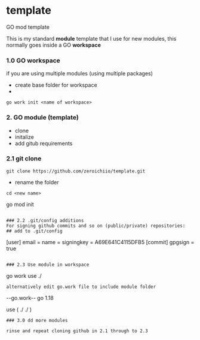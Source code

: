 # template
GO mod template

This is my standard **module** template that I use for new modules, this normally goes inside a GO **workspace**

### 1.0 GO workspace
if you are using multiple modules (using multiple packages) 

- create base folder for workspace
- 
```
go work init <name of workspace>
```

### 2. GO module (template)

- clone 
- initalize
- add gitub requirements
### 2.1 git clone
```
git clone https://github.com/zeroichiio/template.git
```
- rename the folder
```
cd <new name> 
```
go mod init <module name>
```

### 2.2 .git/config additions
For signing github commits and so on (public/private) repositories:
## add to .git/config

```
[user]
        email = <your github assigned email>
        name = <your github username>
        signingkey = A69E641C4115DFB5 <your signing key in this form>
[commit]
        gpgsign = true <default to signing commits> 
```

### 2.3 Use module in workspace
```
go work use ./<module name>
```
alternatively edit go.work file to include module folder

```
--go.work--
go 1.18

use (
  ./<module one name>
  ./<module two name>
)
```
### 3.0 dd more modules

rinse and repeat cloning github in 2.1 through to 2.3

